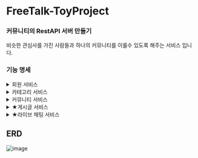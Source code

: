 # FreeTalk-ToyProject
### 커뮤니티의 RestAPI 서버 만들기

비슷한 관심사를 가진 사람들과 하나의 커뮤니티를 이룰수 있도록 해주는 서비스 입니다.

### 기능 명세
<details>
    <summary>회원 서비스</summary>
</br>
    
- 회원 가입/탈퇴, 이메일 인증, 로그인, 로그아웃, 정보 조회/수정
- 사용자 권한
    - 인증필요, 일반 사용자, 읽기 권한, 쓰기 권한, 모든 권한     
- (관리자)사용자 리스트 조회
    -  이름,닉네임,이메일 의 키워드로 검색 
    -  권한,상태,가입된 커뮤니티 등의 조건 검색 가능
#### 사용된 기술
- Spring-Security와 JWT의 토큰 인증 방식을 활용한 회원 인증 서비스 구현
- Redis를 활용한 만료 토큰 관리와, 이메일 인증 방식 구현
- Security의 Role을 Customzie하여 다양한 권한 구현( ex: 읽기 권한, 쓰기 권한)
- QueryDsl을 이용한 사용자 검색의 동적 쿼리 지원</br>

[회원 서비스 부분](https://github.com/cutegyuseok/FreeTalk-ToyProject/tree/master/src/main/java/com/cutegyuseok/freetalk/auth)</br>

</details>
<details>
    <summary> 카테고리 서비스</summary>
</br>
    
- Self join을 활용한 무한 depth의 카테고리 기능
- (관리자)카테고리 생성,수정,삭제
- 카테고리 조회 기능
#### 사용된 기술
- Self join을 활용한 infinite depth의 카테고리 방식
- 커뮤니티 entity와 M:N 관계의 테이블 구축

[카테고리 서비스 부분](https://github.com/cutegyuseok/FreeTalk-ToyProject/tree/master/src/main/java/com/cutegyuseok/freetalk/category)</br>

</details>
<details>
    <summary>커뮤니티 서비스</summary>
</br>
    
- 커뮤니티 CRUD,가입/탈퇴
- 사용자가 가입한 커뮤니티 조회
- 커뮤니티 검색
    - 최신순, 인원순, 게시글순 등의 동적 정렬 기능
    - 카테고리 조건 기능
    - 키워드 검색 기능 
#### 사용된 기술
- 게시글, 멤버, 카테고리 와의 연관 관계 테이블

[커뮤니티 서비스 부분](https://github.com/cutegyuseok/FreeTalk-ToyProject/tree/master/src/main/java/com/cutegyuseok/freetalk/community)</br>
</details>

<details>
    <summary><span>★</span>게시글 서비스</summary>
</br>
    
- 게시글 CRUD( 커뮤니티 가입 후 원하는 커뮤니티에 게시)
- <span>★</span>게시글 조회
  - 다양한 검색 타입 지원
      - 제목, 내용, 닉네임, 제목&내용, 전부&HashTag 등의 동적인 타입 지원
  - 다양한 정렬 지원 
      - 최신순, 오래된 순, 조회수 순, 좋아요 순
  - 다양한 조건
      - 커뮤니티 조건, 작성자 조건, 최소 좋아요 조건, 최소 조회수 조건, 게시 날짜 조건, 게시글 종류 조건

#### 사용된 기술
- Self join을 활용한 무한 대댓글 기능의 CRUD
- 게시글 투표 기능.( 사용자 구분을 통한 중복 투표 제한)
- 다양한 조건의 게시글 검색
- 댓글수 좋아요수 등 다양한 방식의 정렬

[게시글 서비스 부분](https://github.com/cutegyuseok/FreeTalk-ToyProject/tree/master/src/main/java/com/cutegyuseok/freetalk/posting)</br>
</br>

</details>

<details>
    <summary><span>★</span>라이브 채팅 서비스</summary>
</br>
    
- 채팅방 개설(N명의 초대한 회원 채팅방)
- 본인이 참여되어있는 채팅방 조회
- 채팅방 초대
- 채팅방 떠나기
- 채팅방 불러오기
- 라이브 채팅 발신 수신

#### 사용된 기술
- WebSocket/STOMP 를 이용한 실시간 채팅 발신 수신.
- 채팅방 입장 시, 기존 채팅을 불러온 후, WebSocket을 채팅방 PK의 주소로 subscribe 한 후  메세지 발송시 같은 주소로 publish하여 발신/수신 하는 방식.

[채팅 서비스 부분](https://github.com/cutegyuseok/FreeTalk-ToyProject/tree/master/src/main/java/com/cutegyuseok/freetalk/chat)</br>
[WebSocket 부분](https://github.com/cutegyuseok/FreeTalk-ToyProject/tree/master/src/main/java/com/cutegyuseok/freetalk/global/config/webSocket)</br>
</details>

## ERD</br>
![image](https://github.com/cutegyuseok/FreeTalk-ToyProject/assets/103543611/18f2b96e-a06f-4ca9-9f0b-6a44ba146b29)

